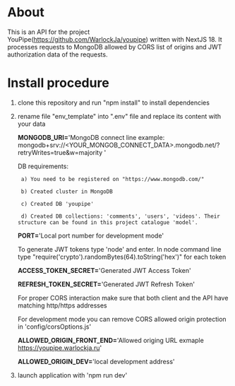 # About
This is an API for the project YouPipe(https://github.com/WarlockJa/youpipe) written with NextJS 18. It processes requests to MongoDB allowed by CORS list of origins and JWT authorization data of the requests.

# Install procedure

1) clone this repository and run "npm install" to install dependencies
2) rename file "env_template" into ".env" file and replace its content with your data
    
    **MONGODB_URI=**'MongoDB connect line example: mongodb+srv://<YOUR_MONGOB_CONNECT_DATA>.mongodb.net/<YOURPROJECT>?retryWrites=true&w=majority '
    
    DB requirements:
      
        a) You need to be registered on "https://www.mongodb.com/"
     
        b) Created cluster in MongoDB
      
        c) Created DB 'youpipe'
      
        d) Created DB collections: 'comments', 'users', 'videos'. Their structure can be found in this project catalogue 'model'.

    
    **PORT=**'Local port number for development mode'

    To generate JWT tokens type 'node' and enter. In node command line type "require('crypto').randomBytes(64).toString('hex')" for each token
    
    **ACCESS_TOKEN_SECRET=**'Generated JWT Access Token'
    
    **REFRESH_TOKEN_SECRET=**'Generated JWT Refresh Token'

    For proper CORS interaction make sure that both client and the API have matching http/https addresses
    
    For development mode you can remove CORS allowed origin protection in 'config/corsOptions.js'
    
    **ALLOWED_ORIGIN_FRONT_END=**'Allowed origing URL exmaple https://youpipe.warlockja.ru'
    
    **ALLOWED_ORIGIN_DEV=**'local development address'
  
3) launch application with 'npm run dev'
